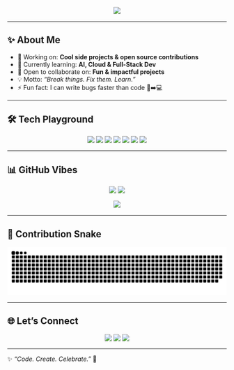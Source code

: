 <p align="center">
  <img src="https://readme-typing-svg.herokuapp.com?font=Fira+Code&size=28&duration=3000&pause=1000&color=00F7FF&center=true&vCenter=true&width=550&lines=Hey+there%2C+I'm+Abhishek+Raj!;👨‍💻+Developer;🌍+Open+Source+Enthusiast;🚀+Always+Learning;🎨+Creative+Coder" />
</p>

---

## ✨ About Me  
- 🔭 Working on: **Cool side projects & open source contributions**  
- 🌱 Currently learning: **AI, Cloud & Full-Stack Dev**  
- 👯 Open to collaborate on: **Fun & impactful projects**  
- 💡 Motto: *“Break things. Fix them. Learn.”*  
- ⚡ Fun fact: I can write bugs faster than code 🐞➡️💻  

---

## 🛠️ Tech Playground  

<p align="center">
<img src="https://img.shields.io/badge/-JavaScript-F7DF1E?logo=javascript&logoColor=000&style=for-the-badge" />
<img src="https://img.shields.io/badge/-Python-3776AB?logo=python&logoColor=fff&style=for-the-badge" />
<img src="https://img.shields.io/badge/-React-61DAFB?logo=react&logoColor=000&style=for-the-badge" />
<img src="https://img.shields.io/badge/-Node.js-339933?logo=node.js&logoColor=fff&style=for-the-badge" />
<img src="https://img.shields.io/badge/-PostgreSQL-336791?logo=postgresql&logoColor=fff&style=for-the-badge" />
<img src="https://img.shields.io/badge/-Docker-2496ED?logo=docker&logoColor=fff&style=for-the-badge" />
<img src="https://img.shields.io/badge/-Git-F05032?logo=git&logoColor=fff&style=for-the-badge" />
</p>

---

## 📊 GitHub Vibes  

<p align="center">
  <img src="https://github-readme-stats.vercel.app/api?username=abhishekraj42&show_icons=true&theme=tokyonight&hide_border=true" height="150" />
  <img src="https://github-readme-stats.vercel.app/api/top-langs/?username=abhishekraj42&layout=compact&theme=tokyonight&hide_border=true" height="150" />
</p>  

<p align="center">
  <img src="https://github-readme-streak-stats.herokuapp.com?user=abhishekraj42&theme=tokyonight&hide_border=true" height="150" />
</p>

---

## 🐍 Contribution Snake  

<p align="center">
  <picture>
    <source media="(prefers-color-scheme: dark)" srcset="https://raw.githubusercontent.com/abhishekraj42/abhishekraj42/output/dist/snake.svg" />
    <source media="(prefers-color-scheme: light)" srcset="https://raw.githubusercontent.com/abhishekraj42/abhishekraj42/output/dist/snake.svg" />
    <img alt="github contribution grid snake animation" src="https://raw.githubusercontent.com/abhishekraj42/abhishekraj42/output/dist/snake.svg" />
  </picture>
</p>

---

## 🌐 Let’s Connect  

<p align="center">
<a href="https://linkedin.com/in/yourprofile"><img src="https://img.shields.io/badge/-LinkedIn-0A66C2?logo=linkedin&logoColor=fff&style=for-the-badge" /></a>
<a href="https://twitter.com/yourhandle"><img src="https://img.shields.io/badge/-Twitter-1DA1F2?logo=twitter&logoColor=fff&style=for-the-badge" /></a>
<a href="https://yourwebsite.com"><img src="https://img.shields.io/badge/-Portfolio-000?logo=vercel&logoColor=fff&style=for-the-badge" /></a>
</p>

---

✨ *“Code. Create. Celebrate.”* 🎉
